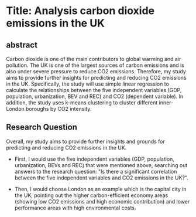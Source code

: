 # Title: Analysis carbon dioxide emissions in the UK

## abstract 
Carbon dioxide is one of the main contributors to global warming and air pollution. The UK is one of the largest sources of carbon emissions and is also under severe pressure to reduce CO2 emissions. Therefore, my study aims to provide further insights for predicting and reducing CO2 emissions in the UK. Specifically, the study will use simple linear regression to calculate the relationships between the five independent variables (GDP, population, urbanization, BEV and REC) and CO2 (dependent variable). In addition, the study uses k-means clustering to cluster different inner-London boroughs by CO2 intensity.

## Research Question
Overall, my study aims to provide further insights and grounds for predicting and reducing CO2 emissions in the UK. 

- First, I would use the five independent variables (GDP, population, urbanization, BEVs and REC) that were mentioned above, searching out answers to the research question: "Is there a significant correlation between the five independent variables and CO2 emissions in the UK?". 

- Then, I would choose London as an example which is the capital city in the UK, pointing out the higher carbon-efficient economy areas (showing low CO2 emissions and high economic contribution) and lower performance areas with high environmental costs. 

